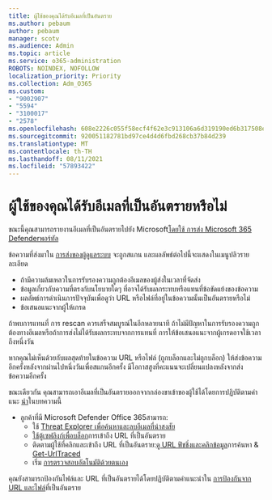 ```yaml
---
title: ผู้ใช้ของคุณได้รับอีเมลที่เป็นอันตราย
ms.author: pebaum
author: pebaum
manager: scotv
ms.audience: Admin
ms.topic: article
ms.service: o365-administration
ROBOTS: NOINDEX, NOFOLLOW
localization_priority: Priority
ms.collection: Adm_O365
ms.custom:
- "9002907"
- "5594"
- "3100017"
- "2578"
ms.openlocfilehash: 608e2226c055f58ecf4f62e3c913106a6d319190ed6b317508e41514c12ba5d0
ms.sourcegitcommit: 920051182781bd97ce4d4d6fbd268cb37b84d239
ms.translationtype: MT
ms.contentlocale: th-TH
ms.lasthandoff: 08/11/2021
ms.locfileid: "57893422"
---
```

# <a name="did-your-users-receive-malicious-email"></a>ผู้ใช้ของคุณได้รับอีเมลที่เป็นอันตรายหรือไม่

ขณะนี้คุณสามารถรายงานอีเมลที่เป็นอันตรายไปยัง Microsoft[โดยใช้ การส่ง Microsoft 365 Defenderพอร์ทัล](https://sip.security.microsoft.com/reportsubmission?viewid=admin)

ข้อความที่ส่งมาใน [การส่งของผู้ดูแลระบบ](https://security.microsoft.com/reportsubmission?viewid=admin) จะถูกสแกน และผลลัพธ์ต่อไปนี้จะแสดงในเมนูปลิวรายละเอียด

- ถ้ามีความล้มเหลวในการรับรองความถูกต้องอีเมลของผู้ส่งในเวลาที่จัดส่ง
- ข้อมูลเกี่ยวกับความที่ตรงกับนโยบายใดๆ ที่อาจได้รับผลกระทบหรือแทนที่ข้อขัดแย้งของข้อความ
- ผลลัพธ์การดําเนินการปัจจุบันเพื่อดูว่า URL หรือไฟล์ที่อยู่ในข้อความนั้นเป็นอันตรายหรือไม่
- ข้อเสนอแนะจากผู้ให้เกรด

ถ้าพบการแทนที่ การ rescan ควรเสร็จสมบูรณ์ในอีกหลายนาที ถ้าไม่มีปัญหาในการรับรองความถูกต้องทางอีเมลหรือถ้าการส่งไม่ได้รับผลกระทบจากการแทนที่ การให้ข้อเสนอแนะจากผู้เกรดอาจใช้เวลาถึงหนึ่งวัน

หากคุณไม่เห็นด้วยกับผลสุดท้ายในข้อความ URL หรือไฟล์ (ถูกบล็อกและไม่ถูกบล็อก) ให้ส่งข้อความอีกครั้งหลังจากผ่านไปหนึ่งวันเพื่อสแกนอีกครั้ง มีโอกาสสูงที่คะแนนจะเปลี่ยนแปลงหลังจากส่งข้อความอีกครั้ง

ขณะเดียวกัน คุณสามารถเอาอีเมลที่เป็นอันตรายออกจากกล่องขาเข้าของผู้ใช้ได้โดยการปฏิบัติตามคําแนะ [นํา](https://docs.microsoft.com/microsoft-365/compliance/search-for-and-delete-messages-in-your-organization)ในบทความนี้

- ลูกค้าที่มี Microsoft Defender Office 365สามารถ:
  - ใช้ [Threat Explorer เพื่อค้นหาและลบอีเมลที่น่าสงสัย](https://docs.microsoft.com/microsoft-365/security/office-365-security/investigate-malicious-email-that-was-delivered)
  - [ใช้ตู้เซฟลิงก์เพื่อบล็อก](https://docs.microsoft.com/microsoft-365/security/office-365-security/safe-links)การเข้าถึง URL ที่เป็นอันตราย
  - ติดตามผู้ใช้ที่คลิกและเข้าถึง URL ที่เป็นอันตราย:[ดู URL ฟิชชิ่งและคลิกข้อมูล](https://docs.microsoft.com/microsoft-365/security/office-365-security/threat-explorer)การค้นหา  &  [Get-UrlTraced](https://docs.microsoft.com/powershell/module/exchange/get-urltrace)
  - เริ่ม [การตรวจสอบอัตโนมัติด้วยตนเอง](https://docs.microsoft.com/microsoft-365/security/office-365-security/automated-investigation-response-office)

คุณยังสามารถป้องกันไฟล์และ URL ที่เป็นอันตรายได้โดยปฏิบัติตามคําแนะนําใน [การป้องกันจาก URL และไฟล์](https://docs.microsoft.com/microsoft-365/security/office-365-security/protect-against-threats)ที่เป็นอันตราย
